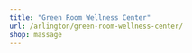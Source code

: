 ```yaml
---
title: "Green Room Wellness Center"
url: /arlington/green-room-wellness-center/
shop: massage
---
```

